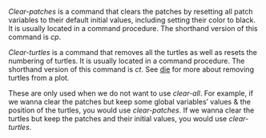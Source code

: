 *Clear-patches* is a command that clears the patches by resetting all patch variables to their default initial values, including setting their color to black. It is usually located in a command procedure. The shorthand version of this command is *cp*. 

*Clear-turtles* is a command that removes all the turtles as well as resets the numbering of turtles. It is usually located in a command procedure. The shorthand version of this command is *ct*. See [die](http://ccl.northwestern.edu/netlogo/docs/dictionary.html#die) for more about removing turtles from a plot. 

These are only used when we do not want to use *clear-all*. For example, if we wanna clear the patches but keep some global variables’ values & the position of the turtles, you would use *clear-patches*. If we wanna clear the turtles but keep the patches and their initial values, you would use *clear-turtles*.

